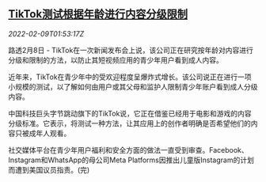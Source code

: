 <!--1644372062000-->
[TikTok测试根据年龄进行内容分级限制](https://cn.reuters.com/article/tiktok-age-content-restrictions-0209-idCNKBS2KE04I)
------

<div><i>2022-02-09T01:53:17Z</i></div><p>路透2月8日 - TikTok在一次新闻发布会上说，该公司正在研究按年龄对内容进行分级和限制的方法，以防止其短视频应用的青少年用户看到成人内容。</p><p>近年来，TikTok在青少年中的受欢迎程度呈爆炸式增长。该公司说正在进行一项小规模的测试，以了解如何由用户或其父母和监护人限制青少年账户看到成人分级内容。</p><p>中国科技巨头字节跳动旗下的TikTok说，它正在借鉴已经用于电影和游戏的内容分级标准。它表示，将测试一种方法，让其应用上的创作者明确是否希望他们的内容只被成年人观看。</p><p>社交媒体平台在青少年用户福利和安全方面的做法一直受到审查。Facebook、Instagram和WhatsApp的母公司Meta Platforms因推出儿童版Instagram的计划而遭到美国议员指责。(完)</p>
